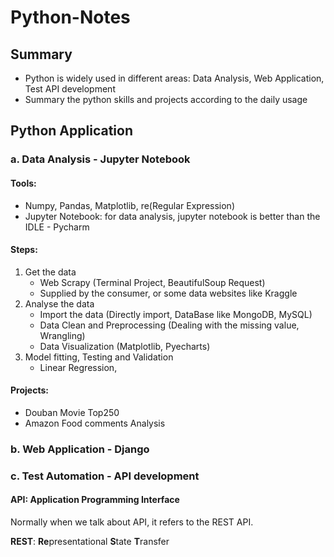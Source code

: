 # Python-Notes

## Summary
- Python is widely used in different areas: Data Analysis, Web Application, Test API development
- Summary the python skills and projects according to the daily usage


## Python Application
### a. Data Analysis - Jupyter Notebook
#### Tools:
- Numpy, Pandas, Matplotlib, re(Regular Expression)
- Jupyter Notebook: for data analysis, jupyter notebook is better than the IDLE - Pycharm
#### Steps:
1. Get the data
   - Web Scrapy (Terminal Project, BeautifulSoup Request)
   - Supplied by the consumer, or some data websites like Kraggle
2. Analyse the data
   - Import the data (Directly import, DataBase like MongoDB, MySQL)
   - Data Clean and Preprocessing (Dealing with the missing value, Wrangling)
   - Data Visualization (Matplotlib, Pyecharts)
3. Model fitting, Testing and Validation
   - Linear Regression, 
#### Projects:
- Douban Movie Top250 
- Amazon Food comments Analysis
### b. Web Application - Django
### c. Test Automation - API development
#### API: Application Programming Interface
Normally when we talk about API, it refers to the REST API.

**REST**: **Re**presentational **S**tate **T**ransfer

